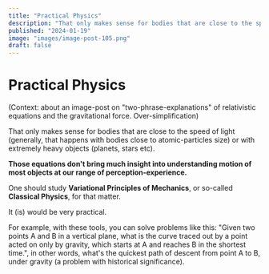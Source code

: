 ```yaml
---
title: "Practical Physics"
description: "That only makes sense for bodies that are close to the speed of light. Those equations don't bring much insight into understanding motion of most objects. One should study Variational Principles of Mechanics."
published: "2024-01-19"
image: "images/image-post-105.png"
draft: false
---
```


# Practical Physics

(Context: about an image-post on "two-phrase-explanations" of relativistic equations and the gravitational force. Over-simplification)

That only makes sense for bodies that are close to the speed of light (generally, that happens with bodies close to atomic-particles size) or with extremely heavy objects (planets, stars etc).

**Those equations don't bring much insight into understanding motion of most objects at our range of perception-experience.**

One should study **Variational Principles of Mechanics**, or so-called **Classical Physics**, for that matter.

It (is) would be very practical. 

For example, with these tools, you can solve problems like this: "Given two points A and B in a vertical plane, what is the curve traced out by a point acted on only by gravity, which starts at A and reaches B in the shortest time.", in other words, what's the quickest path of descent from point A to B, under gravity (a problem with historical significance).
